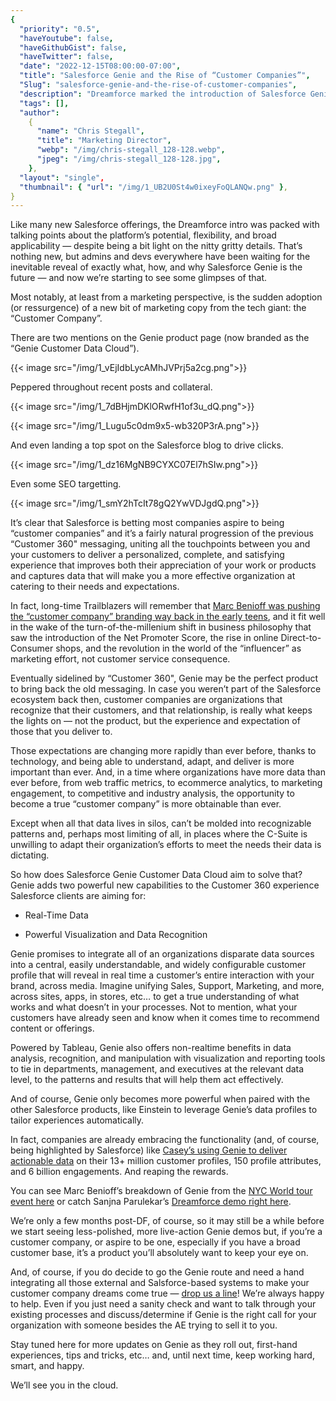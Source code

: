 ```yaml
---
{
  "priority": "0.5",
  "haveYoutube": false,
  "haveGithubGist": false,
  "haveTwitter": false,
  "date": "2022-12-15T08:00:00-07:00",
  "title": "Salesforce Genie and the Rise of “Customer Companies”",
  "Slug": "salesforce-genie-and-the-rise-of-customer-companies",
  "description": "Dreamforce marked the introduction of Salesforce Genie (and a rapid spike in Google searches).",
  "tags": [],
  "author":
    {
      "name": "Chris Stegall",
      "title": "Marketing Director",
      "webp": "/img/chris-stegall_128-128.webp",
      "jpeg": "/img/chris-stegall_128-128.jpg",
    },
  "layout": "single",
  "thumbnail": { "url": "/img/1_UB2U0St4w0ixeyFoQLANQw.png" },
}
---
```


Like many new Salesforce offerings, the Dreamforce intro was packed with talking points about the platform’s potential, flexibility, and broad applicability — despite being a bit light on the nitty gritty details. That’s nothing new, but admins and devs everywhere have been waiting for the inevitable reveal of exactly what, how, and why Salesforce Genie is the future — and now we’re starting to see some glimpses of that.

Most notably, at least from a marketing perspective, is the sudden adoption (or ressurgence) of a new bit of marketing copy from the tech giant: the “Customer Company”.

There are two mentions on the Genie product page (now branded as the “Genie Customer Data Cloud”).

{{< image src="/img/1_vEjIdbLycAMhJVPrj5a2cg.png">}}

Peppered throughout recent posts and collateral.

{{< image src="/img/1_7dBHjmDKlORwfH1of3u_dQ.png">}}

{{< image src="/img/1_Lugu5c0dm9x5-wb320P3rA.png">}}

And even landing a top spot on the Salesforce blog to drive clicks.

{{< image src="/img/1_dz16MgNB9CYXC07El7hSIw.png">}}

Even some SEO targetting.

{{< image src="/img/1_smY2hTcIt78gQ2YwVDJgdQ.png">}}

It’s clear that Salesforce is betting most companies aspire to being “customer companies” and it’s a fairly natural progression of the previous “Customer 360" messaging, uniting all the touchpoints between you and your customers to deliver a personalized, complete, and satisfying experience that improves both their appreciation of your work or products and captures data that will make you a more effective organization at catering to their needs and expectations.

In fact, long-time Trailblazers will remember that [Marc Benioff was pushing the “customer company” branding way back in the early teens](https://www.huffpost.com/entry/what-is-a-customer-compan_b_2989880), and it fit well in the wake of the turn-of-the-millenium shift in business philosophy that saw the introduction of the Net Promoter Score, the rise in online Direct-to-Consumer shops, and the revolution in the world of the “influencer” as marketing effort, not customer service consequence.

Eventually sidelined by “Customer 360", Genie may be the perfect product to bring back the old messaging. In case you weren’t part of the Salesforce ecosystem back then, customer companies are organizations that recognize that their customers, and that relationship, is really what keeps the lights on — not the product, but the experience and expectation of those that you deliver to.

Those expectations are changing more rapidly than ever before, thanks to technology, and being able to understand, adapt, and deliver is more important than ever. And, in a time where organizations have more data than ever before, from web traffic metrics, to ecommerce analytics, to marketing engagement, to competitive and industry analysis, the opportunity to become a true “customer company” is more obtainable than ever.

Except when all that data lives in silos, can’t be molded into recognizable patterns and, perhaps most limiting of all, in places where the C-Suite is unwilling to adapt their organization’s efforts to meet the needs their data is dictating.

So how does Salesforce Genie Customer Data Cloud aim to solve that? Genie adds two powerful new capabilities to the Customer 360 experience Salesforce clients are aiming for:

- Real-Time Data

- Powerful Visualization and Data Recognition

Genie promises to integrate all of an organizations disparate data sources into a central, easily understandable, and widely configurable customer profile that will reveal in real time a customer’s entire interaction with your brand, across media. Imagine unifying Sales, Support, Marketing, and more, across sites, apps, in stores, etc… to get a true understanding of what works and what doesn’t in your processes. Not to mention, what your customers have already seen and know when it comes time to recommend content or offerings.

Powered by Tableau, Genie also offers non-realtime benefits in data analysis, recognition, and manipulation with visualization and reporting tools to tie in departments, management, and executives at the relevant data level, to the patterns and results that will help them act effectively.

And of course, Genie only becomes more powerful when paired with the other Salesforce products, like Einstein to leverage Genie’s data profiles to tailor experiences automatically.

In fact, companies are already embracing the functionality (and, of course, being highlighted by Salesforce) like [Casey’s using Genie to deliver actionable data](https://www.salesforce.com/news/press-releases/2022/12/15/customer-success-caseys/) on their 13+ million customer profiles, 150 profile attributes, and 6 billion engagements. And reaping the rewards.

You can see Marc Benioff’s breakdown of Genie from the [NYC World tour event here](https://www.salesforce.com/news/stories/salesforce-genie-tableau-demo/) or catch Sanjna Parulekar’s [Dreamforce demo right here](https://www.salesforce.com/ap/form/conf/genie-demo-video/?leadcreated=true&redirect=true&sfuuid=f69ffda2-36b6-4440-90c4-c89a09bddf36&d=70130000000sUVq&nc=7013y00000267b7AAA).

We’re only a few months post-DF, of course, so it may still be a while before we start seeing less-polished, more live-action Genie demos but, if you’re a customer company, or aspire to be one, especially if you have a broad customer base, it’s a product you’ll absolutely want to keep your eye on.

And, of course, if you do decide to go the Genie route and need a hand integrating all those external and Salsforce-based systems to make your customer company dreams come true — [drop us a line](https://appexchange.salesforce.com/appxConsultingListingDetail?listingId=a0N30000001gF9jEAE)! We’re always happy to help. Even if you just need a sanity check and want to talk through your existing processes and discuss/determine if Genie is the right call for your organization with someone besides the AE trying to sell it to you.

Stay tuned here for more updates on Genie as they roll out, first-hand experiences, tips and tricks, etc… and, until next time, keep working hard, smart, and happy.

We’ll see you in the cloud.
